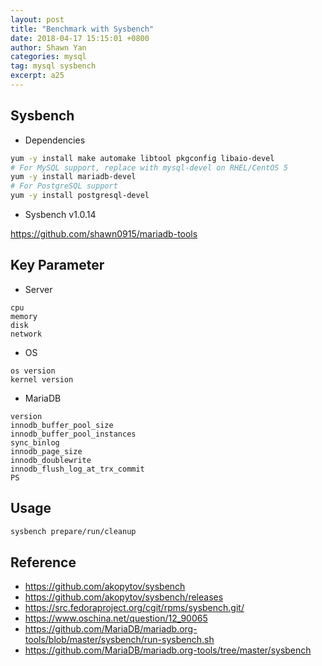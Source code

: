 ```yaml
---
layout: post
title: "Benchmark with Sysbench"
date: 2018-04-17 15:15:01 +0800
author: Shawn Yan
categories: mysql
tag: mysql sysbench
excerpt: a25
---
```


## Sysbench

- Dependencies

```bash
yum -y install make automake libtool pkgconfig libaio-devel
# For MySQL support, replace with mysql-devel on RHEL/CentOS 5
yum -y install mariadb-devel
# For PostgreSQL support
yum -y install postgresql-devel
```

- Sysbench v1.0.14

https://github.com/shawn0915/mariadb-tools

## Key Parameter

- Server

```
cpu
memory
disk
network
```

- OS

```
os version
kernel version
```

- MariaDB

```
version
innodb_buffer_pool_size
innodb_buffer_pool_instances
sync_binlog
innodb_page_size
innodb_doublewrite
innodb_flush_log_at_trx_commit
PS
```

## Usage

```bash
sysbench prepare/run/cleanup
```


## Reference

- https://github.com/akopytov/sysbench
- https://github.com/akopytov/sysbench/releases
- https://src.fedoraproject.org/cgit/rpms/sysbench.git/
- https://www.oschina.net/question/12_90065
- https://github.com/MariaDB/mariadb.org-tools/blob/master/sysbench/run-sysbench.sh
- https://github.com/MariaDB/mariadb.org-tools/tree/master/sysbench
